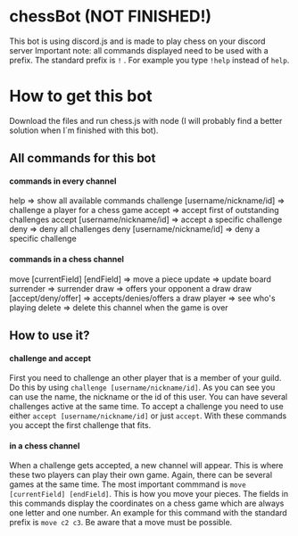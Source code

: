 # chessBot (NOT FINISHED!)

This bot is using discord.js and is made to play chess on your discord server
Important note: all commands displayed need to be used with a prefix. The standard prefix is `!` . For example you type `!help` instead of `help`.

# How to get this bot
Download the files and run chess.js with node (I will probably find a better solution when I´m finished with this bot).

## All commands for this bot
#### commands in every channel

help   => show all available commands
challenge [username/nickname/id]   => challenge a player for a chess game
accept   => accept first of outstanding challenges
accept [username/nickname/id]   => accept a specific challenge
deny   => deny all challenges
deny [username/nickname/id]   => deny a specific challenge


#### commands in a chess channel

move [currentField] [endField]    => move a piece
update    => update board
surrender    => surrender
draw   => offers your opponent a draw
draw [accept/deny/offer]   => accepts/denies/offers a draw
player   => see who's playing
delete   => delete this channel when the game is over 


## How to use it?

#### challenge and accept
First you need to challenge an other player that is a member of your guild. Do this by using `challenge [username/nickname/id]`. As you can see you can use the name, the nickname or the id of this user. You can have several challenges active at the same time.
To accept a challenge you need to use either `accept [username/nickname/id]` or just `accept`. With these commands you accept the first challenge that fits.

#### in a chess channel
When a challenge gets accepted, a new channel will appear. This is where these two players can play their own game. Again, there can be several games at the same time.
The most important commmand is `move [currentField] [endField]`. This is how you move your pieces. The fields in this commands display the coordinates on a chess game which are always one letter and one number. An example for this command with the standard prefix is `move c2 c3`. Be aware that a move must be possible.

